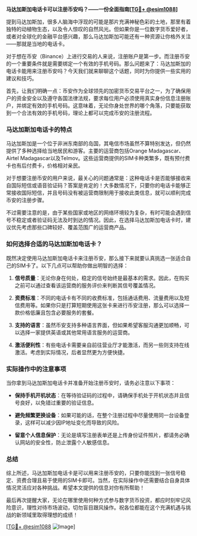 **马达加斯加电话卡可以注册币安吗？——一份全面指南[[TG💪+ @esim1088](https://t.me/s/esim1088)]**

提到马达加斯加，很多人脑海中浮现的可能是那片充满神秘色彩的土地，那里有着独特的动植物生态，以及令人惊叹的自然风光。但如果你是一位数字货币爱好者，或者对全球化的金融平台感兴趣，那么马达加斯加可能还有一种资源让你格外关注——那就是当地的电话卡。

对于想在币安（Binance）上进行交易的人来说，注册账户是第一步。而注册币安的一个重要条件就是需要绑定一个有效的手机号码。那么问题来了：马达加斯加的电话卡能用来注册币安吗？今天我们就来聊聊这个话题，同时为你提供一些实用的建议和技巧。

首先，让我们明确一点：币安作为全球领先的加密货币交易平台之一，为了确保用户的资金安全以及遵守各国法律法规，要求每位用户必须使用真实身份信息注册账户，并绑定有效的手机号码。这意味着，无论你身处世界的哪个角落，只要能获取到一个合法有效的手机号码，理论上都可以完成币安的注册流程。

### 马达加斯加电话卡的特点

马达加斯加是一个位于非洲东南部的岛国，其电信市场虽然不算特别发达，但仍然提供了多种选择给当地居民和游客。主要的运营商包括Orange Madagascar、Airtel Madagascar以及Telmov。这些运营商提供的SIM卡种类繁多，既有预付费卡也有后付费卡，价格相对亲民。

对于想要注册币安的用户来说，最关心的问题通常是：这种电话卡是否能够接收来自国际短信或语音验证码？答案是肯定的！大多数情况下，只要你的电话卡能够正常接收国际短信，并且号码没有被运营商限制用于接收此类信息，就可以顺利完成币安的注册步骤。

不过需要注意的是，由于某些国家或地区的网络环境较为复杂，有时可能会遇到信号不稳定或者验证码无法及时到达的情况。因此，在选择马达加斯加电话卡时，建议优先考虑那些口碑较好、覆盖范围广的运营商产品。

### 如何选择合适的马达加斯加电话卡？

既然决定使用马达加斯加电话卡来注册币安，那么接下来就要认真挑选一张适合自己的SIM卡了。以下几点可以帮助你做出明智的选择：

1. **信号质量**：无论你身在何处，稳定的信号始终是最基本的需求。因此，在购买之前可以通过查看该运营商的服务评价来判断其信号覆盖情况。
   
2. **资费标准**：不同的电话卡有不同的收费标准，包括通话费用、流量费用以及短信费用等。如果你只是打算短期使用这张卡来进行币安注册，那么可以选择一款价格低廉且包含必要服务的套餐。

3. **支持的语言**：虽然币安支持多种语言界面，但如果希望客服沟通更加顺畅，可以选择一家提供英语或其他常用语言服务的运营商。

4. **激活便利性**：有些电话卡需要亲自前往营业厅才能激活，而另一些则支持在线激活。考虑到实际情况，后者显然更为方便快捷。

### 实际操作中的注意事项

当你拿到马达加斯加电话卡并准备开始注册币安时，请务必注意以下事项：

- **保持手机开机状态**：在等待验证码的过程中，请确保手机处于开机状态并且信号良好，以免错过重要的验证信息。
  
- **避免频繁更换设备**：如果可能的话，在整个注册过程中尽量使用同一台设备登录，这样可以减少因IP地址变化而导致的风险。

- **留意个人信息保护**：无论是填写注册表单还是上传身份证件照片，都请务必确认网站的安全性，防止泄露个人敏感信息。

### 总结

综上所述，马达加斯加电话卡是可以用来注册币安的，只要你能找到一张信号稳定、资费合理且易于使用的SIM卡即可。当然，在实际操作中还需要结合自身具体情况灵活应对各种挑战。希望本文提供的信息对你有所帮助！

最后再次提醒大家，无论在哪里使用何种方式参与数字货币投资，都应时刻牢记风险意识，理性对待市场波动，切勿盲目跟风操作。祝各位都能在这个充满机遇与挑战的新领域里取得理想的成绩！

[[TG💪+ @esim1088](https://t.me/s/esim1088) ![Image](https://i.postimg.cc/4NQfJmqS/Snipaste-2025-05-13-00-14-12.png)]